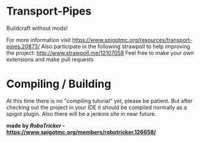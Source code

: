 # Transport-Pipes
Buildcraft without mods!

For more information visit https://www.spigotmc.org/resources/transport-pipes.20873/
Also participate in the following strawpoll to help improving the project: http://www.strawpoll.me/12107058
Feel free to make your own extensions and make pull requests

# Compiling / Building

At this time there is no "compiling tutorial" yet, please be patient. But after checking out the project in your IDE it should be compiled normally as a spigot plugin.
Also there will be a jenkins site in near future.

__made by *RoboTricker* - https://www.spigotmc.org/members/robotricker.126658/__
